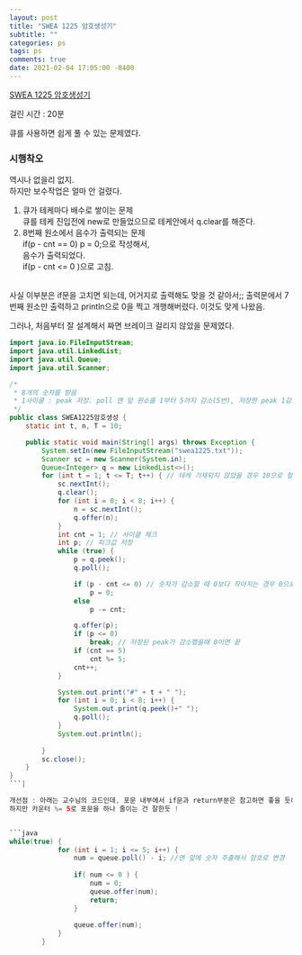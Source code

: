 ```yaml
---
layout: post
title: "SWEA 1225 암호생성기"
subtitle: ""
categories: ps
tags: ps
comments: true
date: 2021-02-04 17:05:00 -0400
---
```


[SWEA 1225 암호생성기](https://swexpertacademy.com/main/code/problem/problemDetail.do?contestProbId=AV14uWl6AF0CFAYD)

걸린 시간 : 20분  

큐를 사용하면 쉽게 풀 수 있는 문제였다.

### 시행착오
역시나 없을리 없지.  
하지만 보수작업은 얼마 안 걸렸다.  
1. 큐가 테케마다 배수로 쌓이는 문제  
큐를 테케 진입전에 new로 만들었으므로 테케안에서 q.clear를 해준다.  
2. 8번째 원소에서 음수가 출력되는 문제  
if(p - cnt == 0) p = 0;으로 작성해서,  
음수가 출력되었다.  
if(p - cnt <= 0 )으로 고침.  
<br>
사실 이부분은 if문을 고치면 되는데,  
어거지로 출력해도 맞을 것 같아서;;   
출력문에서 7번째 원소만 출력하고 println으로 0을 찍고 개행해버렸다.  
이것도 맞게 나왔음.  

그러나, 처음부터 잘 설계해서 짜면 브레이크 걸리지 않았을 문제였다.  


```java
import java.io.FileInputStream;
import java.util.LinkedList;
import java.util.Queue;
import java.util.Scanner;

/*
 * 8개의 숫자를 받음
 * 1사이클 : peak 저장. poll 맨 앞 원소를 1부터 5까지 감소(5번), 저장한 peak 1감소. 맨뒤에 입력 offer
 */
public class SWEA1225암호생성 {
	static int t, n, T = 10;

	public static void main(String[] args) throws Exception {
		System.setIn(new FileInputStream("swea1225.txt"));
		Scanner sc = new Scanner(System.in);
		Queue<Integer> q = new LinkedList<>();
		for (int t = 1; t <= T; t++) { // 테케 기재되지 않았을 경우 10으로 할 것
			sc.nextInt();
			q.clear();
			for (int i = 0; i < 8; i++) {
				n = sc.nextInt();
				q.offer(n);
			}
			int cnt = 1; // 사이클 체크
			int p; // 피크값 저장
			while (true) {
				p = q.peek();
				q.poll();

				if (p - cnt <= 0) // 숫자가 감소할 때 0보다 작아지는 경우 0으로 유지됨
					p = 0;
				else
					p -= cnt;

				q.offer(p);
				if (p <= 0)
					break; // 저장된 peak가 감소했을때 0이면 끝
				if (cnt == 5)
					cnt %= 5;
				cnt++;
			}

			System.out.print("#" + t + " ");
			for (int i = 0; i < 8; i++) {
				System.out.print(q.peek()+" ");
				q.poll();
			}
			System.out.println();
			
		}
		sc.close();
	}
}
```]

개선점 : 아래는 교수님의 코드인데, 포문 내부에서 if문과 return부분은 참고하면 좋을 듯하다.  
하지만 카운터 %= 5로 포문을 하나 줄이는 건 잘한듯 !  


```java
while(true) {
			for (int i = 1; i <= 5; i++) {
				num = queue.poll() - i;	//맨 앞에 숫자 추출해서 암호로 변경
			
				if( num <= 0 ) {
					num = 0;
					queue.offer(num);
					return;
				}
				
				queue.offer(num);
			}
		}
```
